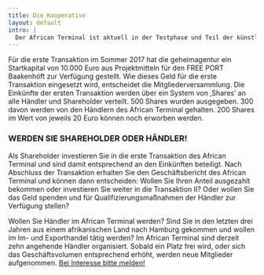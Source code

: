 ```yaml
---
title: Die Kooperative
layout: default
intro: |
  Der African Terminal ist aktuell in der Testphase und Teil der künstlerischen Arbeit der geheimagentur. Angestrebt ist jedoch die Gründung einer Kooperative.
---
```


Für die erste Transaktion im Sommer 2017 hat die geheimagentur ein Startkapital von 10.000 Euro aus Projektmitteln für den FREE PORT Baakenhöft zur Verfügung gestellt. Wie dieses Geld für die erste Transaktion eingesetzt wird, entscheidet die Mitgliederversammlung. Die Einkünfte der ersten Transaktion werden über ein System von ‚Shares’ an alle Händler und Shareholder verteilt. 500 Shares wurden ausgegeben. 300 davon werden von den Händlern des African Terminal gehalten. 200 Shares im Wert von jeweils 20 Euro können noch erworben werden.


### WERDEN SIE SHAREHOLDER ODER HÄNDLER!

Als Shareholder investieren Sie in die erste Transaktion des African Terminal und sind damit entsprechend an den Einkünften beteiligt. Nach Abschluss der Transaktion erhalten Sie den Geschäftsbericht des African Terminal und können dann entscheiden: Wollen Sie Ihren Anteil ausgezahlt bekommen oder investieren Sie weiter in die Transaktion II? Oder wollen Sie das Geld spenden und für Qualifizierungsmaßnahmen der Händler zur Verfügung stellen?

Wollen Sie Händler im African Terminal werden? Sind Sie in den letzten drei Jahren aus einem afrikanischen Land nach Hamburg gekommen und wollen im Im- und Exporthandel tätig werden? Im African Terminal sind derzeit zehn angehende Händler organisiert. Sobald ein Platz frei wird, oder sich das Geschäftsvolumen entsprechend erhöht, werden neue Mitglieder aufgenommen. [Bei Interesse bitte melden!](mailto:info@geheimagentur.net)

